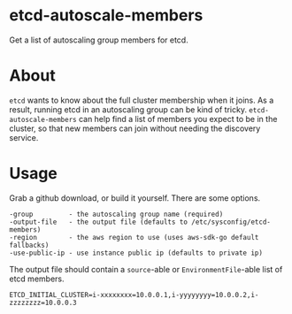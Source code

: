 # etcd-autoscale-members

Get a list of autoscaling group members for etcd.

# About

`etcd` wants to know about the full cluster membership when it joins. As a result, running etcd in an autoscaling group can be kind of tricky. `etcd-autoscale-members` can help find a list of members you expect to be in the cluster, so that new members can join without needing the discovery service.

# Usage

Grab a github download, or build it yourself. There are some options.

    -group         - the autoscaling group name (required)
    -output-file   - the output file (defaults to /etc/sysconfig/etcd-members)
    -region        - the aws region to use (uses aws-sdk-go default fallbacks)
    -use-public-ip - use instance public ip (defaults to private ip)

The output file should contain a `source`-able or `EnvironmentFile`-able list of etcd members.

    ETCD_INITIAL_CLUSTER=i-xxxxxxxx=10.0.0.1,i-yyyyyyyy=10.0.0.2,i-zzzzzzzz=10.0.0.3
